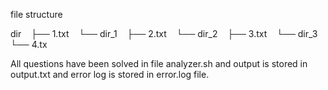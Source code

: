 file structure<br> 

   dir
   ├── 1.txt
   └── dir_1
       ├── 2.txt
       └── dir_2
           ├── 3.txt
           └── dir_3
               └── 4.tx <br>

All questions have been solved in file analyzer.sh and output is stored in output.txt and error log is stored in error.log file.

